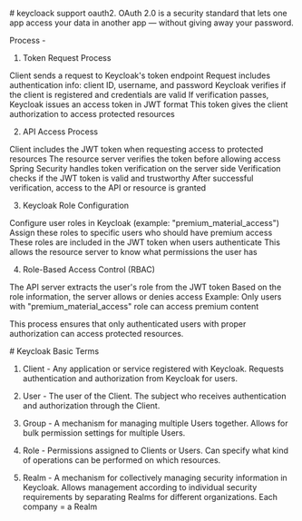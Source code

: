 # keycloack support oauth2. OAuth 2.0 is a security standard that lets one app access your data in another app — without giving away your password.

Process - 
1. Token Request Process

Client sends a request to Keycloak's token endpoint
Request includes authentication info: client ID, username, and password
Keycloak verifies if the client is registered and credentials are valid
If verification passes, Keycloak issues an access token in JWT format
This token gives the client authorization to access protected resources

2. API Access Process

Client includes the JWT token when requesting access to protected resources
The resource server verifies the token before allowing access
Spring Security handles token verification on the server side
Verification checks if the JWT token is valid and trustworthy
After successful verification, access to the API or resource is granted

3. Keycloak Role Configuration

Configure user roles in Keycloak (example: "premium_material_access")
Assign these roles to specific users who should have premium access
These roles are included in the JWT token when users authenticate
This allows the resource server to know what permissions the user has

4. Role-Based Access Control (RBAC)

The API server extracts the user's role from the JWT token
Based on the role information, the server allows or denies access
Example: Only users with "premium_material_access" role can access premium content

This process ensures that only authenticated users with proper authorization can access protected resources.

# Keycloak Basic Terms
1. Client - Any application or service registered with Keycloak. Requests authentication and        authorization from Keycloak for users.

2. User - The user of the Client. The subject who receives authentication and authorization through the Client.

3. Group - A mechanism for managing multiple Users together. Allows for bulk permission settings for multiple Users.

4. Role	- Permissions assigned to Clients or Users. Can specify what kind of operations can be performed on which resources.

5. Realm - A mechanism for collectively managing security information in Keycloak. Allows management according to individual security requirements by separating Realms for different organizations.
Each company = a Realm
